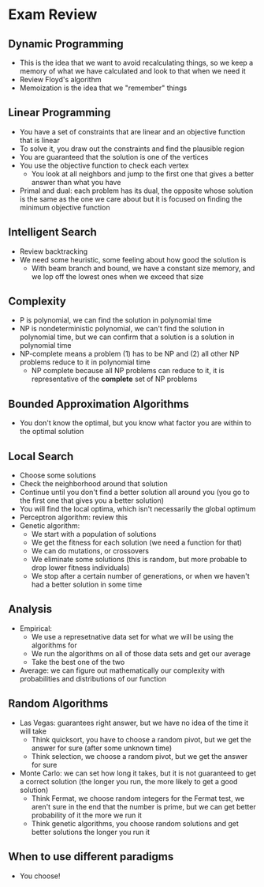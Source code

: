 # Exam Review

## Dynamic Programming

- This is the idea that we want to avoid recalculating things, so we keep a memory of what we have calculated and look to that when we need it
- Review Floyd's algorithm
- Memoization is the idea that we "remember" things

## Linear Programming

- You have a set of constraints that are linear and an objective function that is linear
- To solve it, you draw out the constraints and find the plausible region
- You are guaranteed that the solution is one of the vertices
- You use the objective function to check each vertex
    - You look at all neighbors and jump to the first one that gives a better answer than what you have
- Primal and dual: each problem has its dual, the opposite whose solution is the same as the one we care about but it is focused on finding the minimum objective function

## Intelligent Search

- Review backtracking
- We need some heuristic, some feeling about how good the solution is
    - With beam branch and bound, we have a constant size memory, and we lop off the lowest ones when we exceed that size

## Complexity

- P is polynomial, we can find the solution in polynomial time
- NP is nondeterministic polynomial, we can't find the solution in polynomial time, but we can confirm that a solution is a solution in polynomial time
- NP-complete means a problem (1) has to be NP and (2) all other NP problems reduce to it in polynomial time
    - NP complete because all NP problems can reduce to it, it is representative of the <b>complete</b> set of NP problems

## Bounded Approximation Algorithms

- You don't know the optimal, but you know what factor you are within to the optimal solution

## Local Search

- Choose some solutions
- Check the neighborhood around that solution
- Continue until you don't find a better solution all around you (you go to the first one that gives you a better solution)
- You will find the local optima, which isn't necessarily the global optimum
- Perceptron algorithm: review this
- Genetic algorithm:
    - We start with a population of solutions
    - We get the fitness for each solution (we need a function for that)
    - We can do mutations, or crossovers
    - We eliminate some solutions (this is random, but more probable to drop lower fitness individuals)
    - We stop after a certain number of generations, or when we haven't had a better solution in some time

## Analysis

- Empirical:
    - We use a represetnative data set for what we will be using the algorithms for
    - We run the algorithms on all of those data sets and get our average
    - Take the best one of the two
- Average: we can figure out mathematically our complexity with probabilities and distributions of our function

## Random Algorithms

- Las Vegas: guarantees right answer, but we have no idea of the time it will take
    - Think quicksort, you have to choose a random pivot, but we get the answer for sure (after some unknown time)
    - Think selection, we choose a random pivot, but we get the answer for sure
- Monte Carlo: we can set how long it takes, but it is not guaranteed to get a correct solution (the longer you run, the more likely to get a good solution)
    - Think Fermat, we choose random integers for the Fermat test, we aren't sure in the end that the number is prime, but we can get better probability of it the more we run it
    - Think genetic algorithms, you choose random solutions and get better solutions the longer you run it

## When to use different paradigms

- You choose!
